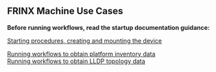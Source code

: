 ## FRINX Machine Use Cases

**Before running workflows, read the startup documentation guidance:**

[Starting procedures, creating and mounting the device](Starting_procedures_and_creating_a_new_device/Starting_procedures_and_creating_a_new_device.md)  

[Running workflows to obtain platform inventory data](Running_workflows_to_obtain_platform_inventory_data/use_case_obtain_platform_inventory.md)  
[Running workflows to obtain LLDP topology data](Running_workflows_to_obtain_LLDP_topology_data/Use_case_Obtain_LLDP_Topology.md)  
